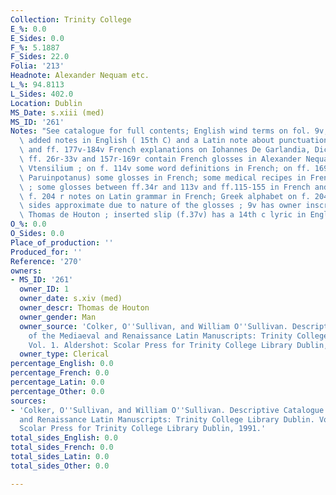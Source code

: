 ```yaml
---
Collection: Trinity College
E_%: 0.0
E_Sides: 0.0
F_%: 5.1887
F_Sides: 22.0
Folia: '213'
Headnote: Alexander Nequam etc.
L_%: 94.8113
L_Sides: 402.0
Location: Dublin
MS_Date: s.xiii (med)
MS_ID: '261'
Notes: "See catalogue for full contents; English wind terms on fol. 9v; on 13v some\
  \ added notes in English ( 15th C) and a Latin note about punctuation;  ff. 14r-24r\
  \ and ff. 177v-184v French explanations on Iohannes De Garlandia, Dictionarius;\
  \ ff. 26r-33v and 157r-169r contain French glosses in Alexander Nequam\x92s De Nominius\
  \ Vtensilium ; on f. 114v some word definitions in French; on ff. 169v-177r (Adam\
  \ Paruinpotanus) some glosses in French; some medical recipes in French on f. 192v\
  \ ; some glosses between ff.34r and 113v and ff.115-155 in French and English ;\
  \ f. 204 r notes on Latin grammar in French; Greek alphabet on f. 204v; total French\
  \ sides approximate due to nature of the glosses ; 9v has owner inscription for\
  \ Thomas de Houton ; inserted slip (f.37v) has a 14th c lyric in English"
O_%: 0.0
O_Sides: 0.0
Place_of_production: ''
Produced_for: ''
Reference: '270'
owners:
- MS_ID: '261'
  owner_ID: 1
  owner_date: s.xiv (med)
  owner_descr: Thomas de Houton
  owner_gender: Man
  owner_source: 'Colker, O''Sullivan, and William O''Sullivan. Descriptive Catalogue
    of the Mediaeval and Renaissance Latin Manuscripts: Trinity College Library Dublin.
    Vol. 1. Aldershot: Scolar Press for Trinity College Library Dublin, 1991.'
  owner_type: Clerical
percentage_English: 0.0
percentage_French: 0.0
percentage_Latin: 0.0
percentage_Other: 0.0
sources:
- 'Colker, O''Sullivan, and William O''Sullivan. Descriptive Catalogue of the Mediaeval
  and Renaissance Latin Manuscripts: Trinity College Library Dublin. Vol. 1. Aldershot:
  Scolar Press for Trinity College Library Dublin, 1991.'
total_sides_English: 0.0
total_sides_French: 0.0
total_sides_Latin: 0.0
total_sides_Other: 0.0

---
```

